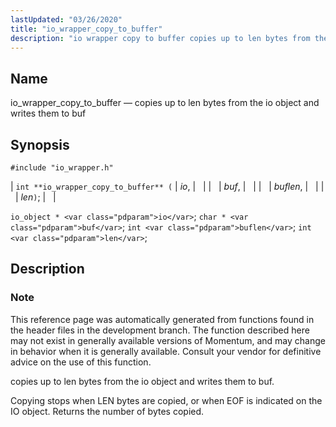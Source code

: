 ```yaml
---
lastUpdated: "03/26/2020"
title: "io_wrapper_copy_to_buffer"
description: "io wrapper copy to buffer copies up to len bytes from the io object and writes them to buf int io wrapper copy to buffer io buf buflen len io object io char buf int buflen int len This reference page was automatically generated from functions found in the header..."
---
```


<a name="apis.io_wrapper_copy_to_buffer"></a> 
## Name

io_wrapper_copy_to_buffer — copies up to len bytes from the io object and writes them to buf

## Synopsis

`#include "io_wrapper.h"`

| `int **io_wrapper_copy_to_buffer** (` | <var class="pdparam">io</var>, |   |
|   | <var class="pdparam">buf</var>, |   |
|   | <var class="pdparam">buflen</var>, |   |
|   | <var class="pdparam">len</var>`)`; |   |

`io_object * <var class="pdparam">io</var>`;
`char * <var class="pdparam">buf</var>`;
`int <var class="pdparam">buflen</var>`;
`int <var class="pdparam">len</var>`;<a name="idp53574288"></a> 
## Description

### Note

This reference page was automatically generated from functions found in the header files in the development branch. The function described here may not exist in generally available versions of Momentum, and may change in behavior when it is generally available. Consult your vendor for definitive advice on the use of this function.

copies up to len bytes from the io object and writes them to buf.

Copying stops when LEN bytes are copied, or when EOF is indicated on the IO object. Returns the number of bytes copied.